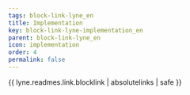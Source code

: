 ```yaml
---
tags: block-link-lyne_en
title: Implementation
key: block-link-lyne-implementation_en
parent: block-link-lyne_en
icon: implementation
order: 4
permalink: false  
---
```

{{ lyne.readmes.link.blocklink | absolutelinks | safe }}


